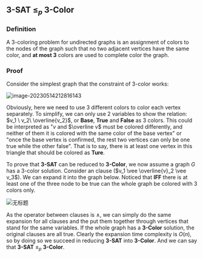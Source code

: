 ## 3-SAT $≤_p$ 3-Color

### Definition

A 3-coloring problem for undirected graphs is an assignment of colors to the nodes of the graph such that no two adjacent vertices have the same color, and **at most 3** colors are used to complete color the graph.

### Proof

Consider the simplest graph that the constraint of 3-color works:

![image-20230514212816143](C:\Users\lenovo\AppData\Roaming\Typora\typora-user-images\image-20230514212816143.png)

Obviously, here we need to use 3 different colors to color each vertex separately. To simplify, we can only use 2 variables to show the relation: $v_1 \  v_2\ \overline{v_2}$, or **Base**, **True** and **False** as 3 colors. This could be interpreted as "$v$ and $\overline v$ must be colored differently, and neither of them it is colored with the same color of the base vertex" or "once the base vertex is confirmed, the rest two vertices can only be one true while the other false". That is to say, there is at least one vertex in this triangle that should be colored as **Ture**.

To prove that **3-SAT** can be reduced to **3-Color**, we now assume a graph $G$ has a 3-color solution. Consider an clause ($v_1 \vee \overline{v}_2 \vee v_3$). We can expand it into the graph below. Noticed that **IFF** there is at least one of the three node to be true can the whole graph be colored with 3 colors only.

![无标题](C:\Users\lenovo\Desktop\Temp\无标题.png)

As the operator between clauses is $\wedge$, we can simply do the same expansion for all clauses and the put them together through vertices that stand for the same variables. If the whole graph has a **3-Color** solution, the original clauses are all true. Clearly the expansion time complexity is $O(n)$, so by doing so we succeed in reducing **3-SAT** into **3-Color**. And we can say that **3-SAT** $≤_p$ **3-Color**.